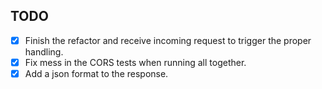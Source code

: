 ## TODO
- [x] Finish the refactor and receive incoming request to trigger the proper handling.
- [x] Fix mess in the CORS tests when running all together.
- [x] Add a json format to the response.